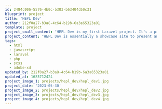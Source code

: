 ```yaml
---
id: 2484c006-5576-4b0c-b303-b63404d50c31
blueprint: project
title: 'HEPL Dev'
author: 212f0a27-b3a8-4c64-b19b-6a3a65323a01
template: project
project_small_content: "HEPL Dev is my first Laravel project. It's a project that present our computer graphic web option at the HEPL."
project_content: "HEPL Dev is essentially a showcase site to present and illustrate the bachelor's degree in graphic techniques in the web section. It will also allow questions to be asked and answered in a blog. It bring together all the activities of the HEPL web section and represent it as well as possible."
tags:
  - html
  - javascript
  - laravel
  - php
  - scss
  - adobe-xd
updated_by: 212f0a27-b3a8-4c64-b19b-6a3a65323a01
updated_at: 1685712424
project_image_1: projects/hepl_dev/hepl_dev1.jpg
project_date: '2023-05-30'
project_image_2: projects/hepl_dev/hepl_dev2.jpg
project_image_3: projects/hepl_dev/hepl_dev3.jpg
project_image_4: projects/hepl_dev/hepl_dev4.jpg
---
```

